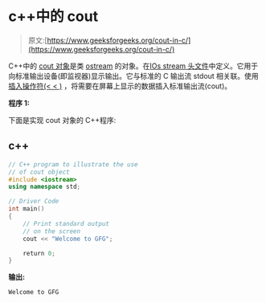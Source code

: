 # c++中的 cout

> 原文:[https://www.geeksforgeeks.org/cout-in-c/](https://www.geeksforgeeks.org/cout-in-c/)

C++中的 [cout 对象](https://www.geeksforgeeks.org/basic-input-output-c/)是类 [ostream](https://www.geeksforgeeks.org/c-stream-classes-structure/) 的对象。在[IOs stream 头文件](https://www.geeksforgeeks.org/header-files-in-c-cpp-and-its-uses/)中定义。它用于向标准输出设备(即监视器)显示输出。它与标准的 C 输出流 stdout 相关联。使用[插入操作符(< < )](https://www.geeksforgeeks.org/overloading-stream-insertion-operators-c/) ，将需要在屏幕上显示的数据插入标准输出流(cout)。

**程序 1:**

下面是实现 cout 对象的 C++程序:

## c++

```cpp
// C++ program to illustrate the use
// of cout object
#include <iostream>
using namespace std;

// Driver Code
int main()
{
    // Print standard output
    // on the screen
    cout << "Welcome to GFG";

    return 0;
}
```

**输出:**

```cpp
Welcome to GFG
```